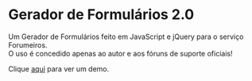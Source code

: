 # Gerador de Formulários 2.0

Um Gerador de Formulários feito em JavaScript e jQuery para o serviço Forumeiros.    
O uso é concedido apenas ao autor e aos fóruns de suporte oficiais!

Clique [aqui](https://lffg.github.io/form-generator/) para ver um demo.
